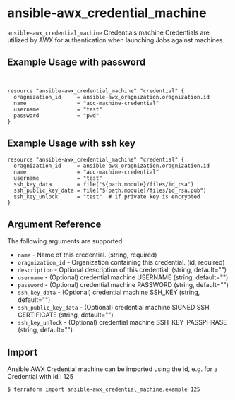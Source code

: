 
# ansible-awx_credential_machine

`ansible-awx_credential_machine` Credentials machine Credentials are utilized by AWX for authentication when launching Jobs against machines.

## Example Usage with password

```hcl


resource "ansible-awx_credential_machine" "credential" {
  oragnization_id     = ansible-awx_oragnization.oragnization.id
  name                = "acc-machine-credential"
  username            = "test"
  password            = "pwd"
}
```

## Example Usage with ssh key

```hcl
resource "ansible-awx_credential_machine" "credential" {
  oragnization_id     = ansible-awx_oragnization.oragnization.id
  name                = "acc-machine-credential"
  username            = "test"
  ssh_key_data        = file("${path.module}/files/id_rsa")
  ssh_public_key_data = file("${path.module}/files/id_rsa.pub")
  ssh_key_unlock      = "test"  # if private key is encrypted
}

```

## Argument Reference

The following arguments are supported:

* `name` - Name of this credential. (string, required)
* `oragnization_id` - Organization containing this credential. (id, required)
* `description` - Optional description of this credential. (string, default="")
* `username` - (Optional) credential machine USERNAME (string,  default="")
* `password` - (Optional)  credential machine PASSWORD (string, default="")
* `ssh_key_data` - (Optional)  credential machine SSH_KEY  (string, default="")
* `ssh_public_key_data` - (Optional)  credential machine SIGNED SSH CERTIFICATE  (string, default="")
* `ssh_key_unlock` - (Optional)  credential machine SSH_KEY_PASSPHRASE  (string, default="")



## Import

Ansible AWX Credential machine can be imported using the id, e.g. for a Credential with id : 125

```sh
$ terraform import ansible-awx_credential_machine.example 125
```
